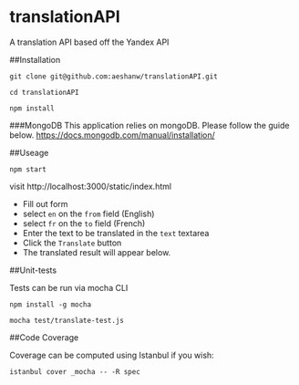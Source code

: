 # translationAPI
A translation API based off the Yandex API

##Installation

`git clone git@github.com:aeshanw/translationAPI.git`

`cd translationAPI`

`npm install`

###MongoDB
This application relies on mongoDB. Please follow the guide below.
https://docs.mongodb.com/manual/installation/

##Useage

`npm start`

visit http://localhost:3000/static/index.html

* Fill out form
 * select `en` on the `from` field  (English)
 * select `fr` on the `to` field (French)
 * Enter the text to be translated in the `text` textarea
 * Click the `Translate` button
* The translated result will appear below.


##Unit-tests

Tests can be run via mocha CLI

`npm install -g mocha`

`mocha test/translate-test.js`


##Code Coverage

Coverage can be computed using Istanbul if you wish:

`istanbul cover _mocha -- -R spec`